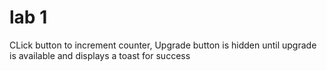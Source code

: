 # lab 1

CLick button to increment counter, Upgrade button is hidden until upgrade is available and displays a toast for success
